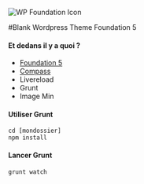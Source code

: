 ![WP Foundation Icon](https://raw.github.com/boluge/wpfoundation/master/img/wpfoundation.jpg) 

#Blank Wordpress Theme Foundation 5

#### Et dedans il y a quoi ?
* [Foundation 5](http://http://foundation.zurb.com/)
* [Compass](http://compass-style.org)
* Livereload
* Grunt
* Image Min

#### Utiliser Grunt
	cd [mondossier]
	npm install

#### Lancer Grunt
	grunt watch
